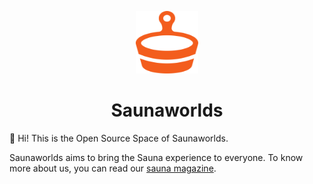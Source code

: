 <p align="center">
  <img src="https://github.com/saunaworlds/.github/blob/main/assets/logo.svg" alt="Saunaworlds" width="100" height="100" />
</p>

<h1 align="center">Saunaworlds</h1>

👋  Hi! This is the Open Source Space of Saunaworlds.

Saunaworlds aims to bring the Sauna experience to everyone. To know more about us, you can read our [sauna magazine](https://saunaworlds.com/magazine/).

